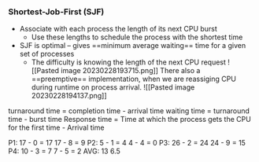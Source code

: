 ### Shortest-Job-First (SJF)
- Associate with each process the length of its next CPU burst
	- Use these lengths to schedule the process with the shortest time
- SJF is optimal – gives ==minimum average waiting== time for a given set of processes
	- The difficulty is knowing the length of the next CPU request
![[Pasted image 20230228193715.png]]
There also a ==preemptive== implementation, when we are reassiging CPU during runtime on process arrival. 
![[Pasted image 20230228194137.png]]

turnaround time = completion time - arrival time
waiting time = turnaround time - burst time 
Response time = Time at which the process gets the CPU for the first time - Arrival time

P1: 17 - 0  = 17    17 - 8 = 9
P2: 5 - 1 = 4          4 - 4 = 0
P3: 26 - 2 = 24      24 - 9 = 15
P4: 10 - 3 = 7       7 - 5 = 2
AVG:      13               6.5

